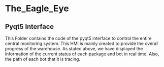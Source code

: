 # The_Eagle_Eye
## Pyqt5 Interface

This Folder contains the code of the pyqt5 interface to control the entire central monitoring system. This HMI is mainly created to provide the overall progress of the warehouse. As stated above, we have displayed the information of the current status of each package and bot in real time. Also, the path of each bot that it is tracing.
